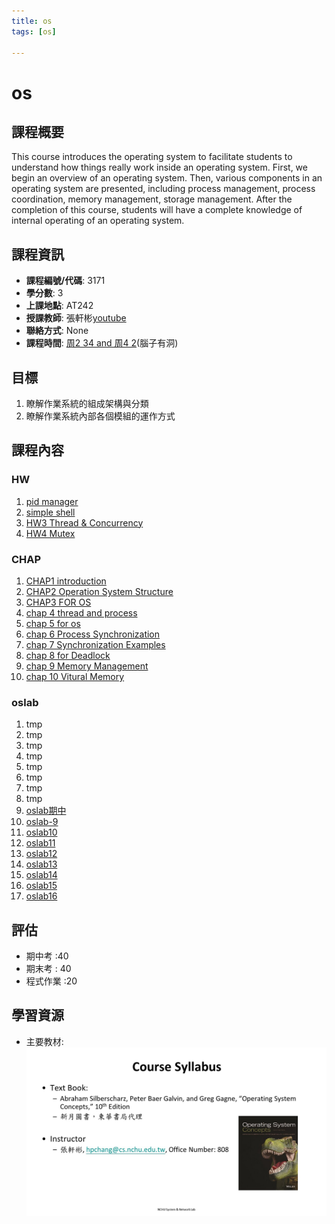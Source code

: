```yaml
---
title: os
tags: [os]

---
```


# os



## 課程概要
This course introduces the operating system to facilitate students to understand how things really work inside an operating system. First, we begin an overview of an operating system. Then, various components in an operating system are presented, including process management, process coordination, memory management, storage management. After the completion of this course, students will have a complete knowledge of internal operating of an operating system.
## 課程資訊
- **課程編號/代碼**: 3171
- **學分數**: 3
- **上課地點**: AT242
- **授課教師**: 張軒彬[youtube](https://www.youtube.com/@user-zt2jb8cg2d)
- **聯絡方式**: None
- **課程時間**: [周2 34 and 周4 2](/NzV-a9tGRX-__mPE58OdLQ)(腦子有洞)

## 目標
1. 瞭解作業系統的組成架構與分類
2. 瞭解作業系統內部各個模組的運作方式

## 課程內容
### HW 
1. [pid manager](/pid%20manager.md)
2. [simple shell](/simple%20shell.md)
3. [HW3 Thread & Concurrency](/HW3%20Thread%20&%20Concurrency.md)
4. [HW4 Mutex](/HW4%20Mutex.md)
### CHAP
1. [CHAP1 introduction ](/chap1%20introduction.md)
2. [CHAP2 Operation System Structure](/CHAP2%20FOR%20OS.md)
3. [CHAP3 FOR OS](/CHAP3%20FOR%20OS.md)
4. [chap 4 thread and process](/chap%20%204%20FOR%20OS.md)
5. [chap 5 for os ](/chap%205%20for%20os_.md)
6. [chap 6 Process Synchronization](/chap%206%20Process%20Synchronizatio.md)
7. [chap 7 Synchronization Examples](/chap%207%20for%20Os.md)
8. [chap 8 for Deadlock](/chap%208%20Deadlock.md)
9. [chap 9 Memory Management ](/chap%209%20for%20os_.md)
10. [chap 10 Vitural Memory ](/chap%2010%20for%20os_.md)
### oslab
1. tmp
2. tmp
3. tmp
4. tmp
5. tmp
6. tmp
7. tmp
8. tmp
9. [oslab期中](/oslab期中.md)
10. [oslab-9](/oslab-9.md)
11. [oslab10](/oslab10.md)
12. [oslab11](/oslab11.md)
13. [oslab12](/oslab12.md)
14. [oslab13](/oslab13.md)
15. [oslab14](/oslab14.md)
16. [oslab15](/oslab15.md)
17. [oslab16](/oslab16.md)



## 評估
- 期中考 :40 
- 期末考 : 40
- 程式作業 :20 
## 學習資源
- 主要教材: ![](image/B1J1f7Xza.png)
